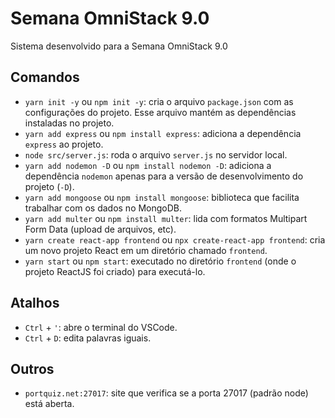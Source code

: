 # Semana OmniStack 9.0
Sistema desenvolvido para a Semana OmniStack 9.0

## Comandos
- `yarn init -y` ou `npm init -y`: cria o arquivo `package.json` com as configurações do projeto. Esse arquivo mantém as dependências instaladas no projeto.
- `yarn add express` ou `npm install express`: adiciona a dependência `express` ao projeto.
- `node src/server.js`: roda o arquivo `server.js` no servidor local.
- `yarn add nodemon -D` ou `npm install nodemon -D`: adiciona a dependência `nodemon` apenas para a versão de desenvolvimento do projeto (`-D`).
- `yarn add mongoose` ou `npm install mongoose`: biblioteca que facilita trabalhar com os dados no MongoDB.
- `yarn add multer` ou `npm install multer`: lida com formatos Multipart Form Data (upload de arquivos, etc).
- `yarn create react-app frontend` ou `npx create-react-app frontend`: cria um novo projeto React em um diretório chamado `frontend`.
- `yarn start` ou `npm start`: executado no diretório `frontend` (onde o projeto ReactJS foi criado) para executá-lo.

## Atalhos
- `Ctrl` + `'`: abre o terminal do VSCode.
- `Ctrl` + `D`: edita palavras iguais.

## Outros

- `portquiz.net:27017`: site que verifica se a porta 27017 (padrão node) está aberta.
